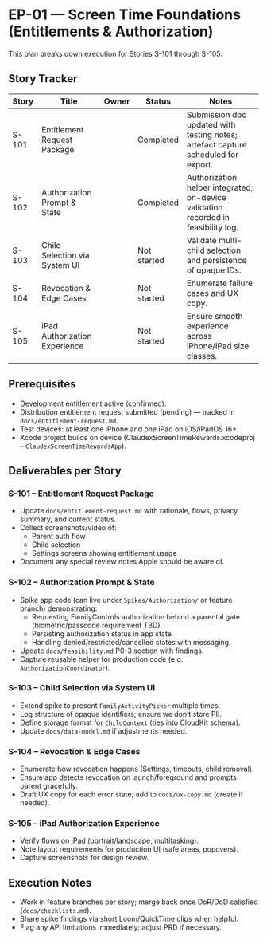 # EP-01 — Screen Time Foundations (Entitlements & Authorization)

This plan breaks down execution for Stories S-101 through S-105.

## Story Tracker

| Story | Title | Owner | Status | Notes |
| --- | --- | --- | --- | --- |
| S-101 | Entitlement Request Package | | Completed | Submission doc updated with testing notes; artefact capture scheduled for export. |
| S-102 | Authorization Prompt & State | | Completed | Authorization helper integrated; on-device validation recorded in feasibility log. |
| S-103 | Child Selection via System UI | | Not started | Validate multi-child selection and persistence of opaque IDs. |
| S-104 | Revocation & Edge Cases | | Not started | Enumerate failure cases and UX copy. |
| S-105 | iPad Authorization Experience | | Not started | Ensure smooth experience across iPhone/iPad size classes. |

## Prerequisites

- Development entitlement active (confirmed).
- Distribution entitlement request submitted (pending) — tracked in `docs/entitlement-request.md`.
- Test devices: at least one iPhone and one iPad on iOS/iPadOS 16+.
- Xcode project builds on device (ClaudexScreenTimeRewards.xcodeproj – `ClaudexScreenTimeRewardsApp`).

## Deliverables per Story

### S-101 – Entitlement Request Package
- Update `docs/entitlement-request.md` with rationale, flows, privacy summary, and current status.
- Collect screenshots/video of:
  - Parent auth flow
  - Child selection
  - Settings screens showing entitlement usage
- Document any special review notes Apple should be aware of.

### S-102 – Authorization Prompt & State
- Spike app code (can live under `Spikes/Authorization/` or feature branch) demonstrating:
  - Requesting FamilyControls authorization behind a parental gate (biometric/passcode requirement TBD).
  - Persisting authorization status in app state.
  - Handling denied/restricted/cancelled states with messaging.
- Update `docs/feasibility.md` P0-3 section with findings.
- Capture reusable helper for production code (e.g., `AuthorizationCoordinator`).

### S-103 – Child Selection via System UI
- Extend spike to present `FamilyActivityPicker` multiple times.
- Log structure of opaque identifiers; ensure we don’t store PII.
- Define storage format for `ChildContext` (ties into CloudKit schema).
- Update `docs/data-model.md` if adjustments needed.

### S-104 – Revocation & Edge Cases
- Enumerate how revocation happens (Settings, timeouts, child removal).
- Ensure app detects revocation on launch/foreground and prompts parent gracefully.
- Draft UX copy for each error state; add to `docs/ux-copy.md` (create if needed).

### S-105 – iPad Authorization Experience
- Verify flows on iPad (portrait/landscape, multitasking).
- Note layout requirements for production UI (safe areas, popovers).
- Capture screenshots for design review.

## Execution Notes

- Work in feature branches per story; merge back once DoR/DoD satisfied (`docs/checklists.md`).
- Share spike findings via short Loom/QuickTime clips when helpful.
- Flag any API limitations immediately; adjust PRD if necessary.
